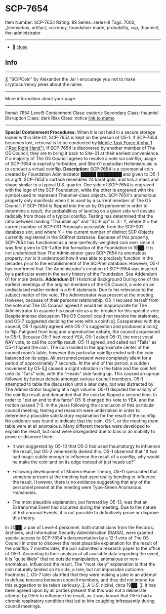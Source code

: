 # SCP-7654
Item Number: SCP-7654
Rating: 88
Series: series-8
Tags: 7000, _licensebox, artifact, currency, foundation-made, probability, scp, thaumiel, the-administrator

---

  * [](javascript:;)
[close](javascript:;)
## Info
* * *
[X](javascript:;)
"SCiPCoin" by Alexander the Jar
I encourage you not to make cryptocurrency jokes about the name.
* * *
More information about your page.
* * *

Item#: 7654
Level5
Containment Class:
esoteric
Secondary Class:
thaumiel
Disruption Class:
dark
Risk Class:
notice
[link to memo](/classification-committee-memo)  

* * *
**Special Containment Procedures:** When it is not held in a secure storage locker within Site-01, SCP-7654 is kept on the person of O5-1. If SCP-7654 becomes lost, retrieval is to be conducted by [Mobile Task Force Alpha-1 ("Red Right Hand")](https://scp-wiki.wikidot.com/task-forces#alpha-1). If SCP-7654 is discovered by another member of The O5 Council, they are to bring it back to Site-01 at their earliest convenience.
If a majority of The O5 Council agrees to resolve a vote via coinflip, usage of SCP-7654 is explicitly forbidden, and Site-01 custodian Hellenistic.aic is to conduct a virtual coinflip.
**Description:** SCP-7654 is a ceremonial coin created by Foundation Administrator █████ ████████ and given to O5-1 as a gift. SCP-7654's surface resembles 24 karat gold, and has a mass and shape similar to a typical U.S. quarter. One side of SCP-7654 is engraved with the logo of the SCP Foundation, while the other is engraved with the symbol used to represent Thaumiel-class objects.
SCP-7654's anomalous property only manifests when it is used by a current member of The O5 Council. If SCP-7654 is flipped into the air by O5 personnel in order to determine a result, the probabilities of landing on a given side will deviate radically from those of a typical coinflip. Testing has determined that the ratio between landing "Thaumiel up" and "SCiP up" is:
X : Y, where X = the current number of SCP-001 Proposals accessible from the SCP-001 database slot, and where Y = the current number of distinct SCP Objects currently registered in the SCiPnet database.
Because of this property, SCP-7654 has functioned as a near-perfectly-weighted coin ever since it was first given to O5-1 after the formation of the Foundation in 19██. It is not understood how The Administrator gave SCP-7654 its anomalous property, nor is it understood how it was able to precisely function in the decades prior to the establishment of the SCiPnet database. However, O5-1 has confirmed that The Administrator's creation of SCP-7654 was inspired by a particular event in the early history of the Foundation. See Addendum 01 for more details.
**Addendum 01:** Historical Background
During one of the earliest meetings of the original members of the O5 Council, a vote on an undisclosed matter ended in a 6-6 stalemate. Due to his relevance to the subject matter of the vote, The Administrator was present at the meeting. However, because of their personal relationship, O5-1 recused herself from the vote and The O5 Council agreed it would be inappropriate for The Administrator to assume his usual role as a tie-breaker for this specific vote. Despite intense discussion The O5 Council could not resolve the stalemate, and O5-7 suggested deciding the vote with a coinflip[1](javascript:;). Exasperated with the council, O5-1 quickly agreed with O5-7's suggestion and produced a coin[2](javascript:;) to flip. Fatigued from long and unproductive debate, the council acquiesced to O5-1. Because O5-7 had voted YEA, O5-1 asked O5-11, the most vocal NAY vote, to call the coinflip result. O5-11 agreed, and called out "Tails" as O5-1 flipped the coin.
The coin landed in the approximate center of the council room's table, however this particular coinflip ended with the coin balanced on its edge. All personnel present were completely silent for a period of approximately 7 seconds. At the end of this period, a sudden movement by O5-5[3](javascript:;) caused a slight vibration in the table and the coin fell unto its "Tails" side, with the "Heads" side facing up. This caused an uproar followed by furious debate amongst various council members. O5-1 attempted to table the discussion until a later date, but was distracted by The Administrator laughing at a high volume. O5-11 disputed the validity of the coinflip result and demanded that the coin be flipped a second time. In order to "put an end to this farce" O5-8 changed his vote to YEA, and the motion passed 7-5.
In the years following the conclusion of this particular council meeting, testing and research were undertaken in order to determine a plausible satisfactory explanation for the result of the coinflip. No evidence was found to indicate that the coin, O5-1, or the meeting room table were at all anomalous. Many different theories were developed to explain the result, but most were disregarded due to bias or an inability to prove or disprove them:
  * It was suggested by O5-10 that O5-2 had used thaumaturgy to influence the result, but O5-2 vehemently denied this. O5-1 observed that "If two had magic subtle enough to influence the result of a coinflip, why would he make the coin land on its edge instead of just heads up?"

  * Following development of Modern Hume Theory, O5-11 speculated that someone present at the meeting had used reality bending to influence the result. However, there is no evidence suggesting that any of the personnel present at the meeting were Type-Green Anomalous Humanoids.

  * The most plausible explanation, put forward by O5-13, was that an Extranormal Event had occurred during the meeting. Due to the nature of Extranormal Events, it is not possible to definitively prove or disprove this theory.

In 20██, a pair of Level-4 personnel, both statisticians from the Records, Archives, and Information Security Administration (RAISA), were granted special access to SCP-7654's documentation by a 12-1 vote of The O5 Council in order to discover the most plausible explanation for the result of the coinflip. 7 months later, the pair submitted a research paper to the office of O5-1. According to their analysis of all available data regarding the event, it is "quite likely" that no outside manipulation, anomalous or non-anomalous, influenced the result. The "most likely" explanation is that the coin naturally landed on its side, a rare, but not impossible outcome.
Footnotes
[1](javascript:;). O5-7 later clarified that they were making a joke in an attempt to defuse tensions between council members, and they did not intend for this suggestion to be taken seriously.
[2](javascript:;). A U.S. nickel, circa 19██.
[3](javascript:;). It has been agreed upon by all parties present that this was not a deliberate attempt by O5-5 to influence the result, as it was known that O5-5 had a chronic respiratory condition that led to him coughing infrequently during council meetings.